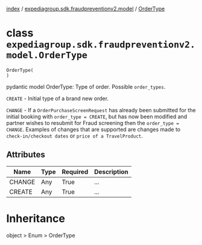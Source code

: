 [index](index.md) / [expediagroup.sdk.fraudpreventionv2.model](expediagroup.sdk.fraudpreventionv2.model.md) / [OrderType](OrderType.md)
# class `expediagroup.sdk.fraudpreventionv2.model.OrderType`
```
OrderType(
)
```

pydantic model OrderType: Type of order. Possible `order_types`.

`CREATE` - Initial type of a brand new order.

`CHANGE` - If a `OrderPurchaseScreenRequest` has already been submitted for the initial booking with `order_type = CREATE`, but has now been modified and partner wishes to resubmit for Fraud screening then the `order_type = CHANGE`. Examples of changes that are supported are changes made to `check-in/checkout dates` or `price of a TravelProduct`.



## Attributes
    
    
        
    
        
    

|  Name  | Type | Required | Description |
|--------|------|----------|-------------|
| CHANGE | Any  |   True   |     ...     |
| CREATE | Any  |   True   |     ...     |










# Inheritance
object > Enum > OrderType